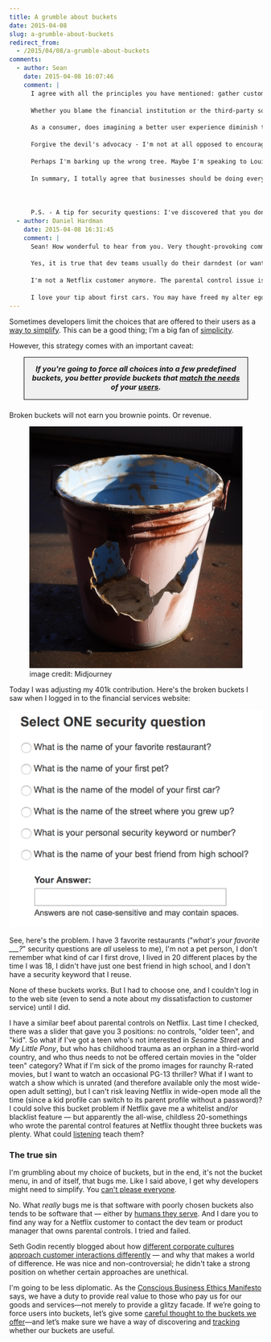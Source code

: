 ```yaml
---
title: A grumble about buckets
date: 2015-04-08
slug: a-grumble-about-buckets
redirect_from:
  - /2015/04/08/a-grumble-about-buckets
comments:
  - author: Sean
    date: 2015-04-08 16:07:46
    comment: |
      I agree with all the principles you have mentioned: gather customer feedback, keep interactions simple, you can't please everyone, etc. I also recognize that your posts, Daniel, usually describe lofty, but worthy ideals. We should always strive to be better and do better, but perhaps it's my role as a project manager that has me scratching my head over how to handle the trade-offs that often exists between the ideal and what is good enough. I'm not talking about ethical trade-offs but rather those trade-offs between two good things when you are only staffed for one.
      
      Whether you blame the financial institution or the third-party software integration package that your financial institution probably used, my question is this: aren't those security questions good enough? How many users honestly don't have a good answer for any of those "bucket" questions? In the case of Netflix, put yourself in the Product Manager's shoes: even if you had the feedback that the buckets are too general, would you feel a greater urgency to fix that or address streaming issues that are impacting most customers?
      
      As a consumer, does imagining a better user experience diminish the value you are already getting from Netflix (you are still a customer, right)?
      
      Forgive the devil's advocacy - I'm not at all opposed to encouraging developers and designers to keep these problems in mind, which I believe is the intent of this article. Design is probably one of the easiest stages of development to address and resolve such concerns.
      
      Perhaps I'm barking up the wrong tree. Maybe I'm speaking to Louis CK's hilarious exchange with Conan O'Brien about "everything is amazing and nobody's happy" (https://www.youtube.com/watch?v=uEY58fiSK8E). Perhaps I get a little too defensive of software development teams who, in my experience, are usually making sincere efforts to identify and meet user needs (ofttimes before users even know they "need" it), whilst navigating a constantly changing landscape of business pressures and deadlines, software platforms and technologies, federal and state laws and regulations, industry standards and best practices, etc., etc., etc.
      
      In summary, I totally agree that businesses should be doing everything they can to provide users with great value and great experiences - and I believe businesses that listen to customers and find ways to quickly turn customer requests into customer value do very well. All I'm asking is that we as consumers (especially those of us who understand a lot about software development) cut our service providers a little slack when they are clearly trying to provide you with a secure login experience while at the same time giving you a variety of financial services that let you manage your finances from the comfort of your own office chair (or mobile device).
      
      
      
      P.S. - A tip for security questions: I've discovered that you don't have to have a pet to imagine one up. My "imaginary" first car and pet are actually quite more memorable than some of the other questions because I picked wild answers that are funny / memorable to me. I just make sure to use that same pet for every site that asks the question. Plus I have the added bonus that no one will ever be able to discover my answers because they never actually existed! I'll bet your first car was really a Ferrari, wasn't it? ;)
  - author: Daniel Hardman
    date: 2015-04-08 16:31:45
    comment: |
      Sean! How wonderful to hear from you. Very thought-provoking comment.
      
      Yes, it is true that dev teams usually do their darndest (or want to) to anticipate customer needs and make things easy. As I said, I'm more irked at companies that make it impossible to get feedback to such folks, and less irked with initial mistakes. You're so right &mdash; dev teams are usually overcommitted and doing the best they can. But sometimes, I just can't help crying "shame!" on companies for not letting them do better. And I don't think it's a bad thing for developers to exhibit a little "divine discontent" with their customer-aiding constraints.
      
      I'm not a Netflix customer anymore. The parental control issue is one of the reasons why I left. It really is a poor fit for my needs, and I suspect many other parents would say something similar. There is noise about it on public forums &mdash; but unfortunately, deafening silence on the topic from Netflix. I grant you that if I were a PM at Netflix, I would probably vote to fix service interruptions before working the parental control problem. But I seriously doubt that a whitelist feature would be that hard to implement. I'm not letting 'em off *that* easy... :-)
      
      I love your tip about first cars. You may have freed my alter ego in ways I'm only beginning to imagine. :-)
---
```

Sometimes developers limit the choices that are offered to their users as a <a title="6 Strategies to Simplify Software" href="6-strategies-to-simplify-software">way to simplify</a>. This can be a good thing; I’m a big fan of <a href="the-power-of-simplicity">simplicity</a>.

However, this strategy comes with an important caveat:
<div style="margin-left:2em;margin-right:2em;border:solid 1px black;font-size:105%;font-weight:bold;font-style:italic;text-align:center;background-color:#f0f0f0;padding:1em;margin-bottom:1.5em;">If you're going to force all choices into a few predefined buckets, you better provide buckets that <a href="why-mental-models-matter">match the needs</a> of your <a href="why-people-are-part-of-a-software-architecture" title="Why People Are Part of A Software Architecture">users</a>.</div>
Broken buckets will not earn you brownie points. Or revenue.

<figure><img src="assets/broken-bucket.jpg" alt="" width="640" height="480" /><figcaption>image credit: Midjourney</figcaption></figure>

Today I was adjusting my 401k contribution. Here's the broken buckets I saw when I logged in to the financial services website:

<img src="assets/security-questions.png" alt="security questions" />

See, here's the problem. I have 3 favorite restaurants ("<em>what's your favorite ___?</em>" security questions are <em>all</em> useless to me), I'm not a pet person, I don't remember what kind of car I first drove, I lived in 20 different places by the time I was 18, I didn't have just one best friend in high school, and I don't have a security keyword that I reuse.

None of these buckets works. But I had to choose one, and I couldn't log in to the web site (even to send a note about my dissatisfaction to customer service) until I did.

I have a similar beef about parental controls on Netflix. Last time I checked, there was a slider that gave you 3 positions: no controls, "older teen", and "kid". So what if I've got a teen who's not interested in <em>Sesame Street</em> and <em>My Little Pony</em>, but who has childhood trauma as an orphan in a third-world country, and who thus needs to not be offered certain movies in the "older teen" category? What if I'm sick of the promo images for raunchy R-rated movies, but I want to watch an occasional PG-13 thriller? What if I want to watch a show which is unrated (and therefore available only the most wide-open adult setting), but I can't risk leaving Netflix in wide-open mode all the time (since a kid profile can switch to its parent profile without a password)? I could solve this bucket problem if Netflix gave me a whitelist and/or blacklist feature &mdash; but apparently the all-wise, childless 20-somethings who wrote the parental control features at Netflix thought three buckets was plenty. What could <a href="lynn-bendixsen-listen" title="Lynn Bendixsen: Listen." target="_blank">listening</a> teach them?

<h3>The true sin</h3>

I'm grumbling about my choice of buckets, but in the end, it's not the bucket menu, in and of itself, that bugs me. Like I said above, I get why developers might need to simplify. You <a href="flexibility-is-no-virtue" title="Flexibility is No Virtue" target="_blank">can't please everyone</a>.

No. What <em>really</em> bugs me is that software with poorly chosen buckets also tends to be software that &mdash; either by <a href="users-arent-the-only-people-in-your-software" title="Users Aren’t The Only People In Your Software">humans they serve</a>. And I dare you to find any way for a Netflix customer to contact the dev team or product manager that owns parental controls. I tried and failed.

Seth Godin recently blogged about how <a href="http://sethgodin.typepad.com/seths_blog/2015/03/what-is-customer-service-for.html" target="_blank">different corporate cultures approach customer interactions differently</a> &mdash; and why that makes a world of difference. He was nice and non-controversial; he didn't take a strong position on whether certain approaches are unethical.

I'm going to be less diplomatic. As the <a href="http://trevharmon.com/standard-of-business/">Conscious Business Ethics Manifesto</a> says, we have a duty to provide real value to those who pay us for our goods and services&mdash;not merely to provide a glitzy facade. If we’re going to force users into buckets, let’s give some <a href="role-play-centered-design">careful thought to the buckets we offer</a>&mdash;and let’s make sure we have a way of discovering and <a href="bridging-the-lacuna-humana" title="Thoughts On Bridging the “Lacuna Humana”">tracking</a> whether our buckets are useful.
